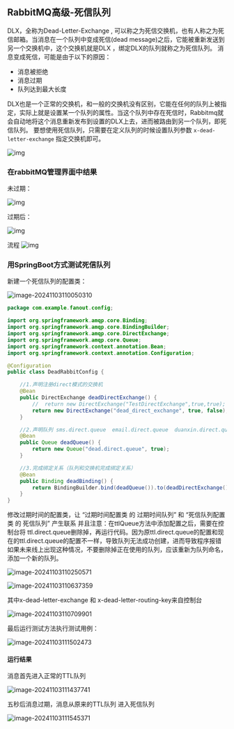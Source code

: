 ## RabbitMQ高级-死信队列

DLX，全称为Dead-Letter-Exchange , 可以称之为死信交换机，也有人称之为死信邮箱。当消息在一个队列中变成死信(dead message)之后，它能被重新发送到另一个交换机中，这个交换机就是DLX ，绑定DLX的队列就称之为死信队列。
消息变成死信，可能是由于以下的原因：

- 消息被拒绝
- 消息过期
- 队列达到最大长度

DLX也是一个正常的交换机，和一般的交换机没有区别，它能在任何的队列上被指定，实际上就是设置某一个队列的属性。当这个队列中存在死信时，Rabbitmq就会自动地将这个消息重新发布到设置的DLX上去，进而被路由到另一个队列，即死信队列。
要想使用死信队列，只需要在定义队列的时候设置队列参数 `x-dead-letter-exchange` 指定交换机即可。

![img](./assets/28.RabbitMQ高级-死信队列/kuangstudy95eb209a-1bcd-487b-832a-e09d88da3beb.png)

### 在rabbitMQ管理界面中结果

未过期：

![img](./assets/28.RabbitMQ高级-死信队列/kuangstudyadc3ca27-83af-4755-91d0-bac40fcb0b9a.png)

过期后：

![img](./assets/28.RabbitMQ高级-死信队列/kuangstudye74b63ff-ce96-4f09-8df4-a0ff45701375.png)

流程
![img](./assets/28.RabbitMQ高级-死信队列/kuangstudy4b80ded8-9524-4986-9485-aad2946124b2.png)

### 用SpringBoot方式测试死信队列

新建一个死信队列的配置类：

![image-20241103110050310](./assets/28.RabbitMQ高级-死信队列/image-20241103110050310.png)

```java
package com.example.fanout.config;

import org.springframework.amqp.core.Binding;
import org.springframework.amqp.core.BindingBuilder;
import org.springframework.amqp.core.DirectExchange;
import org.springframework.amqp.core.Queue;
import org.springframework.context.annotation.Bean;
import org.springframework.context.annotation.Configuration;

@Configuration
public class DeadRabbitConfig {

    //1.声明注册direct模式的交换机
    @Bean
    public DirectExchange deadDirectExchange() {
        //  return new DirectExchange("TestDirectExchange",true,true);
        return new DirectExchange("dead_direct_exchange", true, false);
    }

    //2.声明队列 sms.direct.queue  email.direct.queue  duanxin.direct.queue
    @Bean
    public Queue deadQueue() {
        return new Queue("dead.direct.queue", true);
    }

    //3.完成绑定关系（队列和交换机完成绑定关系）
    @Bean
    public Binding deadBinding() {
        return BindingBuilder.bind(deadQueue()).to(deadDirectExchange()).with("dead");
    }
}
```

修改过期时间的配置类，让 “过期时间配置类 的 过期时间队列” 和 “死信队列配置类 的 死信队列” 产生联系
并且注意：在ttlQueue方法中添加配置之后，需要在控制台将 ttl.direct.queue删除掉，再运行代码。因为原ttl.direct.queue的配置和现在的ttl.direct.queue的配置不一样，导致队列无法成功创建，进而导致程序报错
如果未来线上出现这种情况，不要删除掉正在使用的队列，应该重新为队列命名，添加一个新的队列。

![image-20241103110250571](./assets/28.RabbitMQ高级-死信队列/image-20241103110250571.png)

![image-20241103110637359](./assets/28.RabbitMQ高级-死信队列/image-20241103110637359.png)

其中x-dead-letter-exchange 和 x-dead-letter-routing-key来自控制台

![image-20241103110709901](./assets/28.RabbitMQ高级-死信队列/image-20241103110709901.png)

最后运行测试方法执行测试用例：

![image-20241103111502473](./assets/28.RabbitMQ高级-死信队列/image-20241103111502473.png)



#### 运行结果

消息首先进入正常的TTL队列

![image-20241103111437741](./assets/28.RabbitMQ高级-死信队列/image-20241103111437741.png)

五秒后消息过期，消息从原来的TTL队列 进入死信队列

![image-20241103111545371](./assets/28.RabbitMQ高级-死信队列/image-20241103111545371.png)


